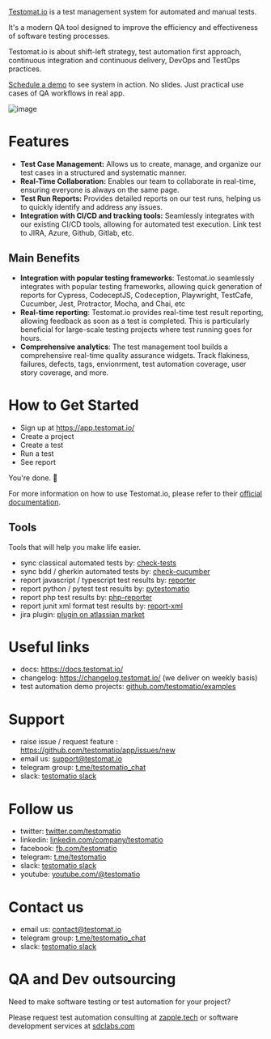 [Testomat.io](https://testomat.io) is a test management system for automated and manual tests.

It's a modern QA tool designed to improve the efficiency and effectiveness of software testing processes.

Testomat.io is about shift-left strategy, test automation first approach, continuous integration and continuous delivery, DevOps and TestOps practices. 

[Schedule a demo](https://calendly.com/testomatio/demo) to see system in action. No slides. Just practical use cases of QA workflows in real app.

![image](https://github.com/testomatio/app/assets/325722/6892109e-77c8-497a-9ebc-41b4b89da7bd)


# Features

- **Test Case Management:** Allows us to create, manage, and organize our test cases in a structured and systematic manner.
- **Real-Time Collaboration:** Enables our team to collaborate in real-time, ensuring everyone is always on the same page.
- **Test Run Reports:** Provides detailed reports on our test runs, helping us to quickly identify and address any issues.
- **Integration with CI/CD and tracking tools:** Seamlessly integrates with our existing CI/CD tools, allowing for automated test execution. Link test to JIRA, Azure, Github, Gitlab, etc.

## Main Benefits
- **Integration with popular testing frameworks**: Testomat.io seamlessly integrates with popular testing frameworks, allowing quick generation of reports for Cypress, CodeceptJS, Codeception, Playwright, TestCafe, Cucumber, Jest, Protractor, Mocha, and Chai, etc
- **Real-time reporting**: Testomat.io provides real-time test result reporting, allowing feedback as soon as a test is completed. This is particularly beneficial for large-scale testing projects where test running goes for hours.
- **Comprehensive analytics**: The test management tool builds a comprehensive real-time quality assurance widgets. Track flakiness, failures, defects, tags, envionrment, test automation coverage, user story coverage, and more.


# How to Get Started

- Sign up at https://app.testomat.io/
- Create a project
- Create a test
- Run a test
- See report

You're done. 🎉

For more information on how to use Testomat.io, please refer to their [official documentation](https://docs.testomat.io/).

## Tools

Tools that will help you make life easier.

- sync classical automated tests by: [check-tests](https://github.com/testomatio/check-tests)
- sync bdd / gherkin automated tests by: [check-cucumber](https://github.com/testomatio/check-tests)
- report javascript / typescript test results by: [reporter](https://github.com/testomatio/reporter)
- report python / pytest test results by: [pytestomatio](https://github.com/testomatio/pytestomatio)
- report php test results by: [php-reporter](https://github.com/testomatio/php-reporter)
- report junit xml format test results by: [report-xml](https://github.com/testomatio/reporter/blob/master/docs/junit.md)
- jira plugin: [plugin on atlassian market](https://marketplace.atlassian.com/apps/1224120/testomatio)

# Useful links

- docs: https://docs.testomat.io/
- changelog: https://changelog.testomat.io/ (we deliver on weekly basis)
- test automation demo projects: [github.com/testomatio/examples](https://github.com/testomatio/examples)

# Support

- raise issue / request feature : https://github.com/testomatio/app/issues/new
- email us: support@testomat.io
- telegram group: [t.me/testomatio_chat](https://t.me/testomatio_chat)
- slack: [testomatio slack](https://join.slack.com/t/testomatio/shared_invite/zt-1ac24wnao-EICi76nXmHbW3GQH4d22uA)

# Follow us

- twitter: [twitter.com/testomatio](https://twitter.com/testomatio)
- linkedin: [linkedin.com/company/testomatio](https://www.linkedin.com/company/testomatio/)
- facebook: [fb.com/testomatio](https://fb.com/testomatio) 
- telegram: [t.me/testomatio](https://t.me/testomatio)
- slack: [testomatio slack](https://join.slack.com/t/testomatio/shared_invite/zt-1ac24wnao-EICi76nXmHbW3GQH4d22uA)
- youtube: [youtube.com/@testomatio](https://www.youtube.com/@testomatio)
  
# Contact us

- email us: contact@testomat.io
- telegram group: [t.me/testomatio_chat](https://t.me/testomatio_chat)
- slack: [testomatio slack](https://join.slack.com/t/testomatio/shared_invite/zt-1ac24wnao-EICi76nXmHbW3GQH4d22uA)

# QA and Dev outsourcing

Need to make software testing or test automation for your project? 

Please request test automation consulting at [zapple.tech](https://zapple.tech) or software development services at [sdclabs.com](https://sdclabs.com)
